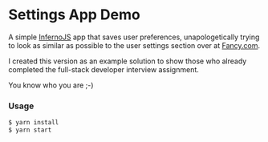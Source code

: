# Settings App Demo

A simple [InfernoJS](https://github.com/infernojs/inferno) app that saves user preferences, unapologetically trying to look as similar as possible to the user settings section over at [Fancy.com](https://fancy.com/).

I created this version as an example solution to show those who already completed the full-stack developer interview assignment.

You know who you are ;-)

### Usage

```bash
$ yarn install
$ yarn start
```
